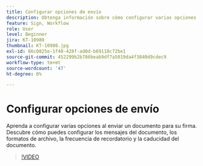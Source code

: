 ```yaml
---
title: Configurar opciones de envío
description: Obtenga información sobre cómo configurar varias opciones al enviar un documento para su firma
feature: Sign, Workflow
role: User
level: Beginner
jira: KT-10980
thumbnail: KT-10980.jpg
exl-id: 86c0825e-1f40-428f-ad0d-b69118c72be1
source-git-commit: 452299b2b786beab9df7a5019da4f3840d9cdec9
workflow-type: tm+mt
source-wordcount: '47'
ht-degree: 0%

---
```


# Configurar opciones de envío

Aprenda a configurar varias opciones al enviar un documento para su firma. Descubre cómo puedes configurar los mensajes del documento, los formatos de archivo, la frecuencia de recordatorio y la caducidad del documento.

>[!VIDEO](https://video.tv.adobe.com/v/346675?quality=12&learn=on&hidetitle=true)
